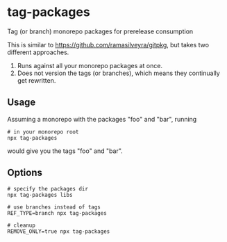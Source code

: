 # tag-packages

Tag (or branch) monorepo packages for prerelease consumption

This is similar to https://github.com/ramasilveyra/gitpkg, but takes two different approaches.

1. Runs against all your monorepo packages at once.
1. Does not version the tags (or branches), which means they continually get rewritten.

## Usage

Assuming a monorepo with the packages "foo" and "bar", running

```
# in your monorepo root
npx tag-packages
```

would give you the tags "foo" and "bar".

## Options

```
# specify the packages dir
npx tag-packages libs
```

```
# use branches instead of tags
REF_TYPE=branch npx tag-packages
```

```
# cleanup
REMOVE_ONLY=true npx tag-packages
```

